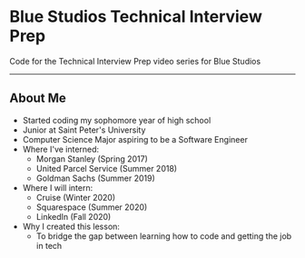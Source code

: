 # Blue Studios Technical Interview Prep

Code for the Technical Interview Prep video series for Blue Studios

---

## About Me

- Started coding my sophomore year of high school
- Junior at Saint Peter's University
- Computer Science Major aspiring to be a Software Engineer
- Where I've interned: 
    - Morgan Stanley (Spring 2017)
    - United Parcel Service (Summer 2018)
    - Goldman Sachs (Summer 2019)
- Where I will intern:
    - Cruise (Winter 2020)
    - Squarespace (Summer 2020)
    - LinkedIn (Fall 2020)
- Why I created this lesson:
    - To bridge the gap between learning how to code and getting the job in tech